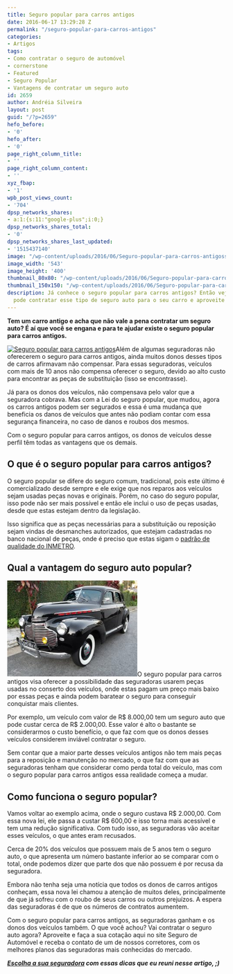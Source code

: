 ```yaml
---
title: Seguro popular para carros antigos
date: 2016-06-17 13:29:28 Z
permalink: "/seguro-popular-para-carros-antigos"
categories:
- Artigos
tags:
- Como contratar o seguro de automóvel
- cornerstone
- Featured
- Seguro Popular
- Vantagens de contratar um seguro auto
id: 2659
author: Andréia Silveira
layout: post
guid: "/?p=2659"
hefo_before:
- '0'
hefo_after:
- '0'
page_right_column_title:
- ''
page_right_column_content:
- ''
xyz_fbap:
- '1'
wpb_post_views_count:
- '704'
dpsp_networks_shares:
- a:1:{s:11:"google-plus";i:0;}
dpsp_networks_shares_total:
- '0'
dpsp_networks_shares_last_updated:
- '1515437140'
image: "/wp-content/uploads/2016/06/Seguro-popular-para-carros-antigoss.jpg"
image_width: '543'
image_height: '400'
thumbnail_80x80: "/wp-content/uploads/2016/06/Seguro-popular-para-carros-antigoss-80x80.jpg"
thumbnail_150x150: "/wp-content/uploads/2016/06/Seguro-popular-para-carros-antigoss-150x150.jpg"
description: Já conhece o seguro popular para carros antigos? Então veja como você
  pode contratar esse tipo de seguro auto para o seu carro e aproveite!
---
```


**Tem um carro antigo e acha que não vale a pena contratar um seguro auto? É aí que você se engana e para te ajudar existe o seguro popular para carros antigos.**

[<img class="alignleft wp-image-3247" title="Seguro popular para carros antigos" src="/wp-content/uploads/2016/06/Seguro-popular-para-carros-antigos.jpg" alt="Seguro popular para carros antigos" width="352" height="220" srcset="/wp-content/uploads/2016/06/Seguro-popular-para-carros-antigos.jpg 602w, /wp-content/uploads/2016/06/Seguro-popular-para-carros-antigos-250x157.jpg 250w, /wp-content/uploads/2016/06/Seguro-popular-para-carros-antigos-120x75.jpg 120w" sizes="(max-width: 352px) 100vw, 352px" />](/wp-content/uploads/2016/06/Seguro-popular-para-carros-antigos.jpg)Além de algumas seguradoras não oferecerem o seguro para carros antigos, ainda muitos donos desses tipos de carros afirmavam não compensar. Para essas seguradoras, veículos com mais de 10 anos não compensa oferecer o seguro, devido ao alto custo para encontrar as peças de substituição (isso se encontrasse).

Já para os donos dos veículos, não compensava pelo valor que a seguradora cobrava. Mas com a Lei do seguro popular, que mudou, agora os carros antigos podem ser segurados e essa é uma mudança que beneficia os danos de veículos que antes não podiam contar com essa segurança financeira, no caso de danos e roubos dos mesmos.

Com o seguro popular para carros antigos, os donos de veículos desse perfil têm todas as vantagens que os demais.

## O que é o seguro popular para carros antigos?

O seguro popular se difere do seguro comum, tradicional, pois este último é comercializado desde sempre e ele exige que nos reparos aos veículos sejam usadas peças novas e originais. Porém, no caso do seguro popular, isso pode não ser mais possível e então ele inclui o uso de peças usadas, desde que estas estejam dentro da legislação.

Isso significa que as peças necessárias para a substituição ou reposição sejam vindas de desmanches autorizados, que estejam cadastradas no banco nacional de peças, onde é preciso que estas sigam o <a href="http://www.estadao.com.br/jornal-do-carro/noticias/motos,inmetro-ira-certificar-pecas-de-moto,18228,0.htm" target="_blank">padrão de qualidade do INMETRO</a>.

## Qual a vantagem do seguro auto popular?

[<img class="alignleft wp-image-3249 size-medium" title="Seguro popular para carros antigos" src="/wp-content/uploads/2016/06/Seguro-popular-para-carros-antigoss-300x221.jpg" alt="Seguro popular para carros antigos" width="300" height="221" />](/wp-content/uploads/2016/06/Seguro-popular-para-carros-antigoss.jpg)O seguro popular para carros antigos visa oferecer a possibilidade das seguradoras usarem peças usadas no conserto dos veículos, onde estas pagam um preço mais baixo por essas peças e ainda podem baratear o seguro para conseguir conquistar mais clientes.

Por exemplo, um veículo com valor de R$ 8.000,00 tem um seguro auto que pode custar cerca de R$ 2.000,00. Esse valor é alto o bastante se considerarmos o custo benefício, o que faz com que os donos desses veículos considerem inviável contratar o seguro.

Sem contar que a maior parte desses veículos antigos não tem mais peças para a reposição e manutenção no mercado, o que faz com que as seguradoras tenham que considerar como perda total do veículo, mas com o seguro popular para carros antigos essa realidade começa a mudar.

## Como funciona o seguro popular?

Vamos voltar ao exemplo acima, onde o seguro custava R$ 2.000,00. Com essa nova lei, ele passa a custar R$ 600,00 e isso torna mais acessível e tem uma redução significativa. Com tudo isso, as seguradoras vão aceitar esses veículos, o que antes eram recusados.

Cerca de 20% dos veículos que possuem mais de 5 anos tem o seguro auto, o que apresenta um número bastante inferior ao se comparar com o total, onde podemos dizer que parte dos que não possuem é por recusa da seguradora.

Embora não tenha seja uma notícia que todos os donos de carros antigos conheçam, essa nova lei chamou a atenção de muitos deles, principalmente de que já sofreu com o roubo de seus carros ou outros prejuízos. A espera das seguradoras é de que os números de contratos aumentem.

Com o seguro popular para carros antigos, as seguradoras ganham e os donos dos veículos também. O que você achou? Vai contratar o seguro auto agora? Aproveite e faça a sua cotação aqui no site Seguro de Automóvel e receba o contato de um de nossos corretores, com os melhores planos das seguradoras mais conhecidas do mercado.

**_<a href="/escolha-uma-seguradora-de-automovel/" target="_blank">Escolha a sua seguradora</a> com essas dicas que eu reuni nesse artigo, ;)_**